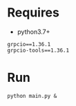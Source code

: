 # Requires

- python3.7+

```text
grpcio==1.36.1
grpcio-tools==1.36.1
```

# Run

```shell
python main.py &
```